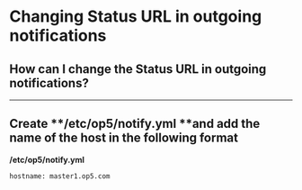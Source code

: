 # Changing Status URL in outgoing notifications

## How can I change the Status URL in outgoing notifications?

* * * * *

## Create **/etc/op5/notify.yml **and add the name of the host in the following format

**/etc/op5/notify.yml**

``` {.bash data-syntaxhighlighter-params="brush: bash; gutter: false; theme: Confluence" data-theme="Confluence" style="brush: bash; gutter: false; theme: Confluence"}
hostname: master1.op5.com
```
